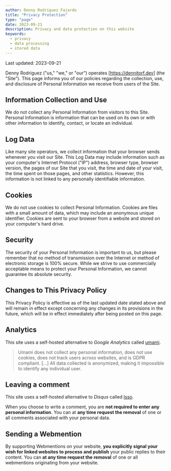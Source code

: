 ```yaml
---
author: Denny Rodriguez Fajardo
title: "Privacy Protection"
type: "page"
date: 2023-09-21
description: Privacy and data protection on this website
keywords:
  - privacy
  - data processing
  - stored data
---
```


Last updated: 2023-09-21

Denny Rodriguez ("us," "we," or "our") operates [https://dennitorf.dev] (the "Site"). This page informs you of our policies regarding the collection, use, and disclosure of Personal Information we receive from users of the Site.

## Information Collection and Use

We do not collect any Personal Information from visitors to this Site. Personal Information is information that can be used on its own or with other information to identify, contact, or locate an individual.

## Log Data

Like many site operators, we collect information that your browser sends whenever you visit our Site. This Log Data may include information such as your computer's Internet Protocol ("IP") address, browser type, browser version, the pages of our Site that you visit, the time and date of your visit, the time spent on those pages, and other statistics. However, this information is not linked to any personally identifiable information.

## Cookies

We do not use cookies to collect Personal Information. Cookies are files with a small amount of data, which may include an anonymous unique identifier. Cookies are sent to your browser from a website and stored on your computer's hard drive.

## Security

The security of your Personal Information is important to us, but please remember that no method of transmission over the Internet or method of electronic storage is 100% secure. While we strive to use commercially acceptable means to protect your Personal Information, we cannot guarantee its absolute security.

## Changes to This Privacy Policy

This Privacy Policy is effective as of the last updated date stated above and will remain in effect except concerning any changes in its provisions in the future, which will be in effect immediately after being posted on this page.

## Analytics

This site uses a self-hosted alternative to _Google Analytics_ called [umami](https://umami.is/).

> Umami does not collect any personal information, does not use cookies, does not track users across websites, and is GDPR compliant. [...] All data collected is anonymized, making it impossible to identify any individual user.

## Leaving a comment

This site uses a self-hosted alternative to _Disqus_ called [Isso](https://isso-comments.de/).

When you choose to write a comment, you are **not required to enter any personal information**. You can at **any time request the removal** of one or all comments associated with your personal data.

## Sending a Webmention

By supporting Webmentions on your website, **you explicitly signal your wish for linked websites to process and publish** your public replies to their content. You can **at any time request the removal** of one or all webmentions originating from your website.

